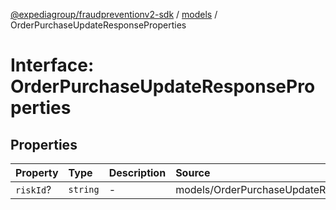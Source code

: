 [@expediagroup/fraudpreventionv2-sdk](../../index.md) / [models](../index.md) / OrderPurchaseUpdateResponseProperties

# Interface: OrderPurchaseUpdateResponseProperties

## Properties

| Property | Type | Description | Source |
| :------ | :------ | :------ | :------ |
| `riskId`? | `string` | - | models/OrderPurchaseUpdateResponse.ts:39 |
